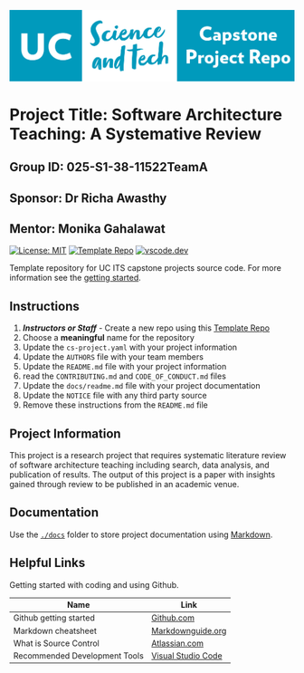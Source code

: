 ![logo](./docs/images/capstone-logo.png)

# Project Title: Software Architecture Teaching: A Systemative Review
## Group ID: 025-S1-38-11522TeamA
## Sponsor: Dr Richa Awasthy
## Mentor: Monika Gahalawat 

[![License: MIT](https://img.shields.io/badge/License-MIT-yellow.svg)](https://opensource.org/licenses/MIT)
[![Template Repo](https://img.shields.io/badge/Template-%20Repo-blue)](https://github.com/new?template_name=its-capstone-repo-template&template_owner=UC-SciTech)
[![vscode.dev](https://img.shields.io/badge/vscode-dev-blue)](https://vscode.dev)

Template repository for UC ITS capstone projects source code. For more information see the [getting started](./docs/getting-started-with-source-control.md).

## Instructions

1. ***Instructors or Staff*** - Create a new repo using this [Template Repo](https://github.com/new?template_name=its-capstone-repo-template&template_owner=UC-SciTech)
1. Choose a **meaningful** name for the repository
1. Update the `cs-project.yaml` with your project information
1. Update the `AUTHORS` file with your team members
1. Update the `README.md` file with your project information
1. read the `CONTRIBUTING.md` and `CODE_OF_CONDUCT.md` files
1. Update the `docs/readme.md` file with your project documentation
1. Update the `NOTICE` file with any third party source
1. Remove these instructions from the `README.md` file

## Project Information

This project is a research project that requires systematic literature review of software architecture teaching including search, data analysis, and publication of results. The output of this project is a paper with insights gained through review to be published in an academic venue.

## Documentation

Use the [`./docs`](./docs/readme.md) folder to store project documentation using [Markdown](https://docs.github.com/en/get-started/writing-on-github/getting-started-with-writing-and-formatting-on-github).

## Helpful Links

Getting started with coding and using Github.

| Name | Link |
| ---- | ---- |
| Github getting started | [Github.com](https://docs.github.com/en/get-started/using-git) |
| Markdown cheatsheet | [Markdownguide.org](https://www.markdownguide.org/cheat-sheet) |
| What is Source Control | [Atlassian.com](https://www.atlassian.com/git/tutorials/what-is-version-control) |
| Recommended Development Tools | [Visual Studio Code](https://code.visualstudio.com/) |
